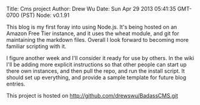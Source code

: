Title: Cms project
Author: Drew Wu
Date: Sun Apr 29 2013 05:41:35 GMT-0700 (PST)
Node: v0.1.91

This blog is my first foray into using Node.js. It's being hosted on an Amazon Free Tier instance, and it uses the wheat module, and git for maintaining the markdown files. Overall I look forward to becoming more familiar scripting with it.

I figure another week and I'll consider it ready for use by others. In the wiki I'll be adding more explicit instructions so that other people can start up there own instances, and then pull the repo, and run the install script. It should set up everything, and provide a sample template for future blog entries.

This project is hosted on http://github.com/drewswu/BadassCMS.git
